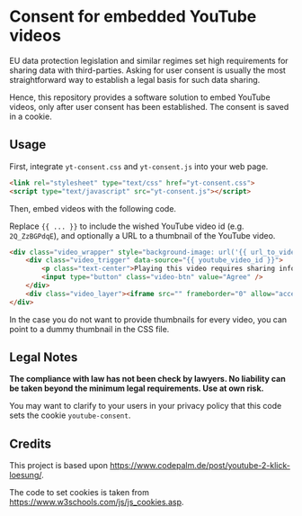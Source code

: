 # Consent for embedded YouTube videos

EU data protection legislation and similar regimes set high requirements for sharing data with third-parties.
Asking for user consent is usually the most straightforward way to establish a legal basis for such data sharing.

Hence, this repository provides a software solution to embed YouTube videos, only after user consent has been established.
The consent is saved in a cookie.

## Usage

First, integrate `yt-consent.css` and `yt-consent.js` into your web page.

```html
<link rel="stylesheet" type="text/css" href="yt-consent.css">
<script type="text/javascript" src="yt-consent.js"></script>
```

Then, embed videos with the following code.

Replace `{{ ... }}` to include the wished YouTube video id (e.g. `2Q_ZzBGPdqE`), and optionally a URL to a thumbnail of the YouTube video.

```html
<div class="video_wrapper" style="background-image: url('{{ url_to_video_thumbnail }}');">
    <div class="video_trigger" data-source="{{ youtube_video_id }}">
        <p class="text-center">Playing this video requires sharing information with YouTube.<br><a target="_blank" href="https://tosdr.org/#youtube">More information</a></p>
        <input type="button" class="video-btn" value="Agree" />
    </div>
    <div class="video_layer"><iframe src="" frameborder="0" allow="accelerometer; autoplay; encrypted-media; gyroscope; picture-in-picture" allowfullscreen></iframe></div>
</div>
```

In the case you do not want to provide thumbnails for every video,
you can point to a dummy thumbnail in the CSS file.

## Legal Notes

**The compliance with law has not been check by lawyers. No liability can be taken beyond the minimum legal requirements. Use at own risk.**

You may want to clarify to your users in your privacy policy that this code sets the cookie `youtube-consent`.

## Credits
This project is based upon <https://www.codepalm.de/post/youtube-2-klick-loesung/>.

The code to set cookies is taken from <https://www.w3schools.com/js/js_cookies.asp>.
